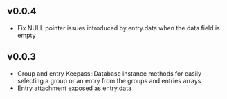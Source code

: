 ## v0.0.4
 * Fix NULL pointer issues introduced by entry.data when the data field is empty

## v0.0.3
 * Group and entry Keepass::Database instance methods for easily selecting a group or an entry from the groups and entries arrays
 * Entry attachment exposed as entry.data
